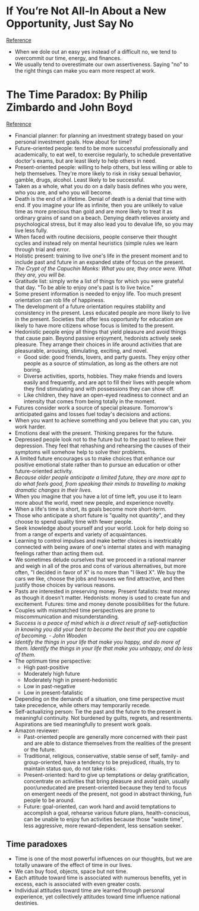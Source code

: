 # If You’re Not All-In About a New Opportunity, Just Say No
[Reference](https://www.nytimes.com/2018/02/26/smarter-living/if-its-not-a-100-yes-its-a-no.html)

- When we dole out an easy yes instead of a difficult no, we tend to overcommit our time, energy, and finances.
- We usually tend to overestimate our own assertiveness. Saying "no" to the right things can make you earn more respect at work.

# The Time Paradox: By Philip Zimbardo and John Boyd
[Reference](https://sivers.org/book/TimeParadox)

- Financial planner: for planning an investment strategy based on your personal investment goals. How about for time?
- Future-oriented people: tend to be more successful professionally and academically, to eat well, to exercise regularly, to schedule preventative doctor's exams, but are least likely to help others in need.
- Present-oriented people: willing to help others, but less willing or able to help themselves. They're more likely to risk in risky sexual behavior, gamble, drugs, alcohol. Least likely to be successful.
- Taken as a whole, what you do on a daily basis defines who you were, who you are, and who you will become.
- Death is the end of a lifetime. Denial of death is a denial that time with end. If you imagine your life as infinite, then you are unlikely to value time as more precious than gold and are more likely to treat it as ordinary grains of sand on a beach. Denying death relieves anxiety and psychological stress, but it may also lead you to devalue life, so you may live less fully.
- When faced with routine decisions, people conserve their thought cycles and instead rely on mental heuristics (simple rules we learn through trial and error.
- Holistic present: training to live one's life in the present moment and to include past and future in an expanded state of focus on the present.
- *The Crypt of the Capuchin Monks: What you are, they once were. What they are, you will be.*
- Gratitude list: simply write a list of things for which you were grateful that day. "To be able to enjoy one's past is to live twice."
- Some present information is needed to enjoy life. Too much present orientation can rob life of happiness.
- The development of a future orientation requires stability and consistency in the present. Less educated people are more likely to live in the present. Societies that offer less opportunity for education are likely to have more citizens whose focus is limited to the present.
- Hedonistic people enjoy all things that yield pleasure and avoid things that cause pain. Beyond passive enjoyment, hedonists actively seek pleasure. They arrange their choices in life around activities that are pleasurable, arousing, stimulating, exciting, and novel.
  - Good side: good friends, lovers, and party guests. They enjoy other people as a source of stimulation, as long as the others are not boring.
  - Diverse activities, sports, hobbies. They make friends and lovers easily and frequently, and are apt to fill their lives with people whom they find stimulating and with possessions they can show off.
  - Like children, they have an open-eyed readiness to connect and an intensity that comes from being totally in the moment.
- Futures consider work a source of special pleasure. Tomorrow's anticipated gains and losses fuel today's decisions and actions.
- When you want to achieve something and you believe that you can, you work harder.
- Emotions deal with the present. Thinking prepares for the future.
- Depressed people look not to the future but to the past to relieve their depression. They feel that rehashing and rehearsing the causes of their symptoms will somehow help to solve their problems.
- A limited future encourages us to make choices that enhance our positive emotional state rather than to pursue an education or other future-oriented activity.
- *Because older people anticipate a limited future, they are more apt to do what feels good, from speaking their minds to travelling to making dramatic changes in their lives.*
- When you imagine that you have a lot of time left, you use it to learn more about the world, meet new people, and experience novelty.
- When a life's time is short, its goals become more short-term.
- Those who anticipate a short future is "quality not quantity", and they choose to spend quality time with fewer people.
- Seek knowledge about yourself and your world. Look for help doing so from a range of experts and variety of acquaintances.
- Learning to control impulses and make better choices is inextricably connected with being aware of one's internal states and with managing feelings rather than acting them out.
- We sometimes delude ourselves that we proceed in a rational manner and weigh in all of the pros and cons of various alternatives, but more often, "I decided in favor of X" is no more than "I liked X". We buy the cars we like, choose the jobs and houses we find attractive, and then justify those choices by various reasons.
- Pasts are interested in preserving money. Present fatalists: treat money as though it doesn't matter. Hedonists: money is used to create fun and excitement. Futures: time and money denote possibilities for the future.
- Couples with mismatched time perspectives are prone to miscommunication and misunderstanding.
- *Success is a peace of mind which is a direct result of self-satisfaction in knowing you did your best to become the best that you are capable of becoming. - John Wooden*
- *Identify the things in your life that make you happy, and do more of them. Identify the things in your life that make you unhappy, and do less of them.*
- The optimum time perspective:
  - High past-positive
  - Moderately high future
  - Moderately high in present-hedonistic
  - Low in past-negative
  - Low in present-fatalistic
- Depending on the demands of a situation, one time perspective must take precedence, while others may temporarily recede.
- Self-actualizing person: Tie the past and the future to the present in meaningful continuity. Not burdened by guilts, regrets, and resentments. Aspirations are tied meaningfully to present work goals.
- Amazon reviewer:
  - Past-oriented people are generally more concerned with their past and are able to distance themselves from the realities of the present or the future.
  - Traditional, religious, conservative, stable sense of self, family- and group-oriented, have a tendency to be prejudiced, rituals, try to maintain status quo, do not take risks.
  - Present-oriented: hard to give up temptations or delay gratification, concentrate on activities that bring pleasure and avoid pain, usually poor/uneducated are present-oriented because they tend to focus on emergent needs of the present, not good in abstract thinking, fun people to be around.
  - Future: goal-oriented, can work hard and avoid temptations to accomplish a goal, rehearse various future plans, health-conscious, can be unable to enjoy fun activities because those "waste time", less aggressive, more reward-dependent, less sensation seeker.

## Time paradoxes

- Time is one of the most powerful influences on our thoughts, but we are totally unaware of the effect of time in our lives.
- We can buy food, objects, space but not time.
- Each attitude toward time is associated with numerous benefits, yet in excess, each is associated with even greater costs.
- Individual attitudes toward time are learned through personal experience, yet collectively attitudes toward time influence national destinies.
